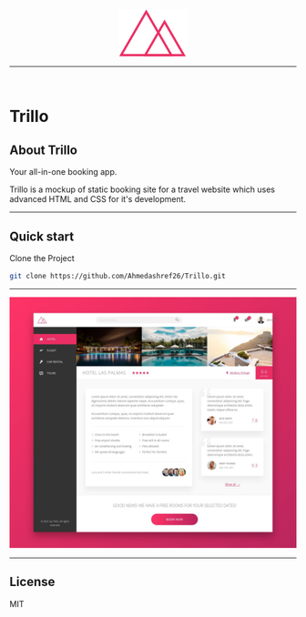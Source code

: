 <div align="center" id="top"> 
  <img src="img/logo.png" alt="logo" width="120" />
</div>

<hr>
<br>

# Trillo

## About Trillo

Your all-in-one booking app.

Trillo is a mockup of static booking site for a travel website which uses advanced HTML and CSS for it's development.


---
## Quick start

Clone the Project

```bash
git clone https://github.com/Ahmedashref26/Trillo.git
```

---

[![Trillo](img/p1.png)](img/p1.png)

---

## License

MIT